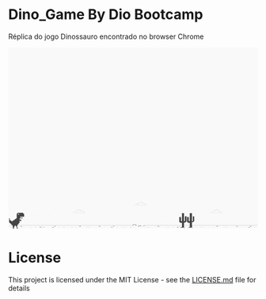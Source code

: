# Dino_Game By Dio Bootcamp
Réplica do jogo Dinossauro encontrado no browser Chrome

![screenshot](example.png?raw=true "screenshot")


# License
This project is licensed under the MIT License - see the [LICENSE.md](LICENSE.md) file for details

